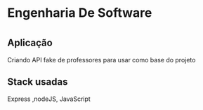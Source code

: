<h1>Engenharia De Software<h1>

## Aplicação
Criando API fake de professores para usar como base do projeto
	
## Stack usadas 

Express ,nodeJS, JavaScript

	




